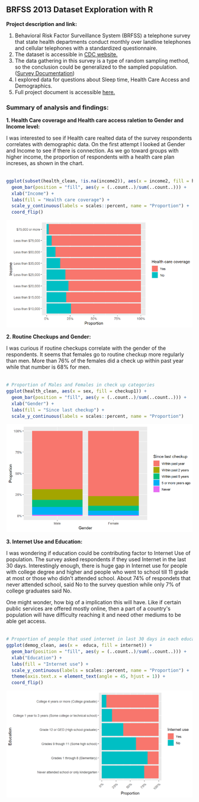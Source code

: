 ## BRFSS 2013 Dataset Exploration with R

**Project description and link:** 
1. Behavioral Risk Factor Surveillance System (BRFSS) a telephone survey that state health departments conduct monthly over landline telephones and cellular telephones with a standardized questionnaire.
2. The dataset is accessible in [CDC website.](https://www.cdc.gov/brfss/annual_data/annual_2013.html)
3. The data gathering in this survey is a type of random sampling method, so the conclusion could be generalized to the sampled population.([Survey Documentation](https://www.cdc.gov/brfss/data_documentation/index.htm))
4. I explored data for questions about Sleep time, Health Care Access and Demographics.  
5. Full project document is accessible [here.](Exploring-the-BRFSS-data.html)

<!-- <br>
<img src="images/BRFSS.PNG?raw=true"/>
<br> -->

### Summary of analysis and findings:

**1. Health Care coverage and Health care access raletion to Gender and Income level:** 

I was interested to see if Health care realted data of the survey respondents correlates with demographic data. On the first attempt I looked at Gender and Income to see if there is connection. As we go toward groups with higher income, the proportion of respondents with a health care plan increses, as shown in the chart.

```r

ggplot(subset(health_clean, !is.na(income2)), aes(x = income2, fill = hlthpln1)) +
  geom_bar(position = "fill", aes(y = (..count..)/sum(..count..))) +
  xlab("Income") +
  labs(fill = "Health care coverage") +
  scale_y_continuous(labels = scales::percent, name = "Proportion") +
  coord_flip()

```
<img src="images/income_healthplan.PNG?raw=true"/>


**2. Routine Checkups and Gender:** 

I was curious if routine checkups correlate with the gender of the respondents. It seems that females go to routine checkup more regularly than men. More than 76% of the females did a check up within past year while that number is 68% for men.

```r

# Proportion of Males and Females in check up categories
ggplot(health_clean, aes(x = sex, fill = checkup1)) +
  geom_bar(position = "fill", aes(y = (..count..)/sum(..count..))) +
  xlab("Gender") +
  labs(fill = "Since last checkup") +
  scale_y_continuous(labels = scales::percent, name = "Proportion") 

```
<img src="images/gender_checkup.PNG?raw=true"/>


**3. Internet Use and Education:** 

I was wondering if education could be contributing factor to Internet Use of population. The survey asked respondents if they used Internet in the last 30 days. Interestingly enough, there is huge gap in Internet use for people with college degree and higher and people who went to school till 11 grade at most or those who didn't attended school. About 74% of respondets that never attended school, said No to the survey question while only 7% of college graduates said No.

One might wonder, how big of a implication this will have. Like if certain public services are offered mostly online, then a part of a country's population will have difficulty reaching it and need other mediums to be able get access.

```r

# Proportion of people that used internet in last 30 days in each education leve
ggplot(demog_clean, aes(x =  educa, fill = internet)) +
  geom_bar(position = "fill", aes(y = (..count..)/sum(..count..))) +
  xlab("Education") +
  labs(fill = "Internet use") +
  scale_y_continuous(labels = scales::percent, name = "Proportion") +
  theme(axis.text.x = element_text(angle = 45, hjust = 1)) +
  coord_flip()

```
<img src="images/education_internet.png?raw=true"/>
